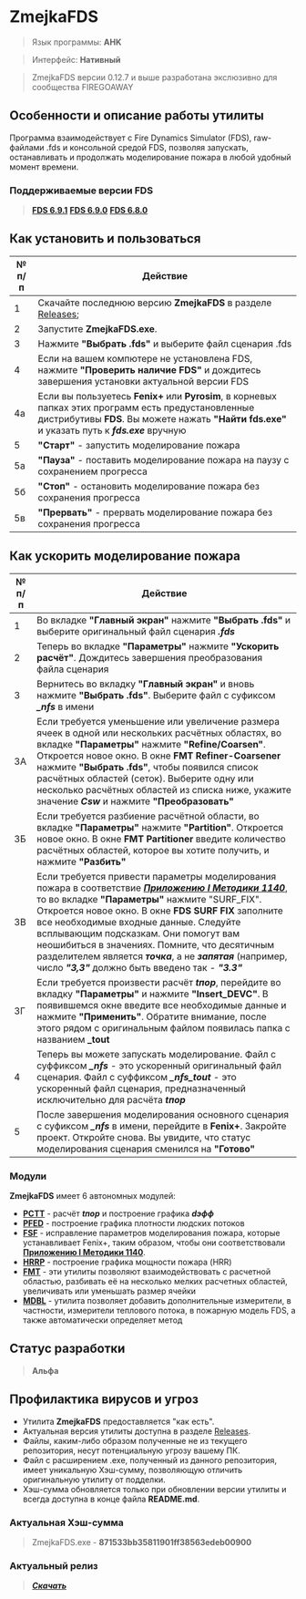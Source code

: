 # ZmejkaFDS

> Язык программы: **AHK**

> Интерфейс: **Нативный**

> ZmejkaFDS версии 0.12.7 и выше разработана экслюзивно для сообщества FIREGOAWAY

## Особенности и описание работы утилиты
Программа взаимодействует с Fire Dynamics Simulator (FDS), raw-файлами .fds и консольной средой FDS, позволяя запускать, останавливать и продолжать моделирование пожара в любой удобный момент времени.

### Поддерживаемые версии FDS
> [**FDS 6.9.1**](https://github.com/firemodels/fds/releases/tag/FDS-6.9.1)
> [**FDS 6.9.0**](https://github.com/firemodels/fds/releases/tag/FDS-6.9.0)
> [**FDS 6.8.0**](https://github.com/firemodels/fds/releases/tag/FDS-6.8.0)

## Как установить и пользоваться
|	№ п/п	|	Действие	|
|---------|---------|
|	1	|	Скачайте последнюю версию **ZmejkaFDS** в разделе [Releases](https://github.com/firegoaway/Zmejka/releases);	|
|	2	|	Запустите **ZmejkaFDS.exe**.	|
|	3	|	Нажмите **"Выбрать .fds"** и выберите файл сценария .fds	|
|	4	|	Если на вашем компютере не установлена FDS, нажмите **"Проверить наличие FDS"** и дождитесь завершения установки актуальной версии FDS	|
|	4a	|	Если вы пользуетесь **Fenix+** или **Pyrosim**, в корневых папках этих программ есть предустановленные дистрибутивы **FDS**. Вы можете нажать **"Найти fds.exe"** и указать путь к ***fds.exe*** вручную	|
|	5	|	**"Старт"** - запустить моделирование пожара	|
|	5а	|	**"Пауза"** - поставить моделирование пожара на паузу с сохранением прогресса	|
|	5б	|	**"Стоп"** - остановить моделирование пожара без сохранения прогресса	|
|	5в	|	**"Прервать"** - прервать моделирование пожара без сохранения прогресса	|

## Как ускорить моделирование пожара
|	№ п/п	|	Действие	|
|---------|---------|
|	1	|	Во вкладке **"Главный экран"** нажмите **"Выбрать .fds"** и выберите оригинальный файл сценария ***.fds***	|
|	2	|	Теперь во вкладке **"Параметры"** нажмите **"Ускорить расчёт"**. Дождитесь завершения преобразования файла сценария	|
|	3	|	Вернитесь во вкладку **"Главный экран"** и вновь нажмите **"Выбрать .fds"**. Выберите файл с суфиксом ***_nfs*** в имени	|
|	3А	|	Если требуется уменьшение или увеличение размера ячеек в одной или нескольких расчётных областях, во вкладке **"Параметры"** нажмите **"Refine/Coarsen"**. Откроется новое окно. В окне **FMT Refiner-Coarsener** нажмите **"Выбрать .fds"**, чтобы появился список расчётных областей (сеток). Выберите одну или несколько расчётных областей из списка ниже, укажите значение ***Csw*** и нажмите **"Преобразовать"** 	|
|	3Б	|	Если требуется разбиение расчётной области, во вкладке **"Параметры"** нажмите **"Partition"**. Откроется новое окно. В окне **FMT Partitioner** введите количество расчётных областей, которое вы хотите получить, и нажмите **"Разбить"**	|
|	3В	|	Если требуется привести параметры моделирования пожара в соответствие [***Приложению I Методики 1140***](https://ivo.garant.ru/#/document/406577165/paragraph/185/doclist/198/1/0/0/методика%201140:0), то во вкладке **"Параметры"** нажмите "SURF_FIX". Откроется новое окно. В окне **FDS SURF FIX** заполните все необходимые входные данные. Следуйте всплывающим подсказкам. Они помогут вам неошибиться в значениях. Помните, что десятичным разделителем является ***точка***, а не ***запятая*** (например, число ***"3,3"*** должно быть введено так - ***"3.3"***	|
|	3Г	|	Если требуется произвести расчёт ***tпор***, перейдите во вкладку **"Параметры"** и нажмите **"Insert_DEVC"**. В появившемся окне введите все необходимые данные и нажмите **"Применить"**. Обратите внимание, после этого рядом с оригинальным файлом появилась папка с названием **_tout**	|
|	4	|	Теперь вы можете запускать моделирование. Файл с суффиксом ***_nfs*** - это ускоренный оригинальный файл сценария. Файл с суффиксом ***_nfs_tout*** - это ускоренный файл сценария, предназначенный исключительно для расчёта ***tпор***	|
|	5	|	После завершения моделирования основного сценария с суфиксом ***_nfs*** в имени, перейдите в **Fenix+**. Закройте проект. Откройте снова. Вы увидите, что статус моделирования сценария сменился на **"Готово"**	|

### Модули
**ZmejkaFDS** имеет 6 автономных модулей:
- [**PCTT**](https://github.com/firegoaway/Plot_CSV_Time_Threshhold) - расчёт ***tпор*** и построение графика ***dэфф***
- [**PFED**](https://github.com/firegoaway/Plot_Fenix_Evac_Density) - построение графика плотности людских потоков
- [**FSF**](https://github.com/firegoaway/Fds_SURF_fix) - исправление параметров моделирования пожара, которые устанавливает Fenix+, таким образом, чтобы они соответствовали [**Приложению I Методики 1140**](https://ivo.garant.ru/#/document/406577165/paragraph/185/doclist/198/1/0/0/методика%201140:0).
- [**HRRP**](https://github.com/firegoaway/Heat_Release_Rate_Plot) - построение графика мощности пожара (HRR)
- [**FMT**](https://github.com/firegoaway/FDS_Mesh_Tools) - эти утилиты позволяют взаимодействовать с расчетной областью, разбивать её на несколько мелких расчетных областей, увеличивать или уменьшать размер ячейки
- [**MDBL**](https://github.com/firegoaway/FDS_MDB_LineMaker) - утилита позволяет добавить дополнительные измерители, в частности, измерители теплового потока, в пожарную модель FDS, а также автоматически определяет метод

## Статус разработки
> **Альфа**

## Профилактика вирусов и угроз
- Утилита **ZmejkaFDS** предоставляется "как есть".
- Актуальная версия утилиты доступна в разделе [Releases](https://github.com/firegoaway/Zmejka/releases).
- Файлы, каким-либо образом полученные не из текущего репозитория, несут потенциальную угрозу вашему ПК.
- Файл с расширением .exe, полученный из данного репозитория, имеет уникальную Хэш-сумму, позволяющую отличить оригинальную утилиту от подделки.
- Хэш-сумма обновляется только при обновлении версии утилиты и всегда доступна в конце файла **README.md**.

### Актуальная Хэш-сумма
> ZmejkaFDS.exe - **871533bb35811901ff38563edeb00900**

### Актуальный релиз
> [***Скачать***](https://github.com/firegoaway/Zmejka/releases/download/zmejkav0127hf4/Zmejka_v0.12.7_hotfix4.zip)